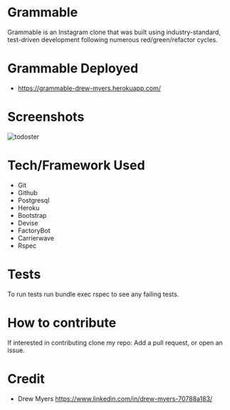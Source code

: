 # Grammable

Grammable is an Instagram clone that was built using industry-standard, test-driven development following numerous red/green/refactor cycles.

# Grammable Deployed

- https://grammable-drew-myers.herokuapp.com/

# Screenshots

![todoster](https://user-images.githubusercontent.com/48326186/63217039-199d8500-c10d-11e9-8bda-f8ae2981bd51.png)

# Tech/Framework Used

- Git
- Github
- Postgresql
- Heroku
- Bootstrap
- Devise
- FactoryBot
- Carrierwave
- Rspec

# Tests

To run tests run bundle exec rspec to see any failing tests.

# How to contribute

If interested in contributing clone my repo: Add a pull request, or open an issue. 

# Credit

- Drew Myers https://www.linkedin.com/in/drew-myers-70788a183/
